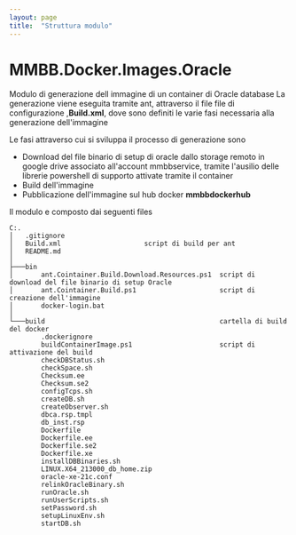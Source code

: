 ```yaml
---
layout: page
title:  "Struttura modulo"
---
```


# MMBB.Docker.Images.Oracle

Modulo di  generazione dell  immagine di  un container di Oracle database
La generazione viene eseguita tramite  ant, attraverso il file file di configurazione ,**Build.xml**,
dove sono definiti le varie fasi necessaria alla  generazione dell'immagine 

Le fasi attraverso cui si sviluppa il processo di generazione sono 
* Download del file binario di setup di oracle dallo storage remoto in google drive associato all'account mmbbservice, tramite l'ausilio delle librerie powershell di supporto attivate tramite il container 
* Build dell'immagine 
* Pubblicazione dell'immagine sul hub docker **mmbbdockerhub**


Il modulo e composto dai seguenti files
```dos
C:.
│   .gitignore
│   Build.xml                     script di build per ant
│   README.md
│
├───bin
│       ant.Cointainer.Build.Download.Resources.ps1  script di download del file binario di setup Oracle
│       ant.Cointainer.Build.ps1                     script di creazione dell'immagine
│       docker-login.bat
│
└───build                                            cartella di build del docker
        .dockerignore
        buildContainerImage.ps1                      script di attivazione del build
        checkDBStatus.sh
        checkSpace.sh
        Checksum.ee
        Checksum.se2
        configTcps.sh
        createDB.sh
        createObserver.sh
        dbca.rsp.tmpl
        db_inst.rsp
        Dockerfile
        Dockerfile.ee
        Dockerfile.se2
        Dockerfile.xe
        installDBBinaries.sh
        LINUX.X64_213000_db_home.zip
        oracle-xe-21c.conf
        relinkOracleBinary.sh
        runOracle.sh
        runUserScripts.sh
        setPassword.sh
        setupLinuxEnv.sh
        startDB.sh
```

